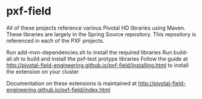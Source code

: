 pxf-field
=========

All of these projects reference various Pivotal HD libraries using Maven.  These libraries are largely in the Spring Source repository.  This repository is referenced in each of the PXF projects.

Run add-mvn-dependencies.sh to install the required libraries
Run build-all.sh to build and install the pxf-test protype libraries
Follow the guide at http://pivotal-field-engineering.github.io/pxf-field/installing.html to install the extension on your cluster

Documentation on these extensions is maintained at http://pivotal-field-engineering.github.io/pxf-field/index.html

